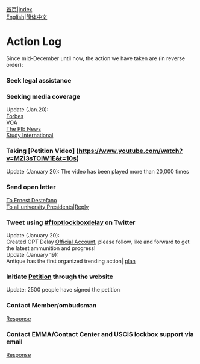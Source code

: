 [首页](https://ion2014.github.io/OPTActionLogs/index_ch)|[index](https://ion2014.github.io/OPTActionLogs)<br/>
[English](https://ion2014.github.io/OPTActionLogs/action_logs_en)|[简体中文](https://ion2014.github.io/OPTActionLogs/action_logs_ch)
# Action Log
Since mid-December until now, the action we have taken are (in reverse order):

### Seek legal assistance

### Seeking media coverage
Update (Jan.20):\
[Forbes](https://www.forbes.com/sites/stuartanderson/2021/01/19/long-delays-and-ice-investigative-unit-for-students-on-opt/?sh=7893def34a54)\
[VOA](https://www.voanews.com/usa/immigration/processing-delays-us-immigration-affecting-foreign-students-legal-status)\
[The PIE News](https://thepienews.com/news/opt-lockbox-delays-students-consider-taking-legal-action/)\
[Study International](https://studyinternational.com/news/opt-2021-delay/?amp%3Bpreview=true)

### Taking [Petition Video] (https://www.youtube.com/watch?v=MZl3sTOIW1E&t=10s)
Update (January 20): The video has been played more than 20,000 times

### Send open letter
[To Ernest Destefano](https://docs.google.com/document/d/1Ne8f4cJslbjKfv4NyXZKAmdAYpqTli3pBBgu1YCDhwg/edit#heading=h.yksvnxay7qwv)\
[To all university Presidents](https://docs.google.com/document/d/1kX8FtelQxjcIMOrl8xgZjYS_XZEjALOWaVALCMk15h4/edit)|[Reply](https://docs.google.com/document/d/1TPKc01OHo1-ixPsen0AfFJl4yqliMYQmZqKSz4-1Ee0/edit)<br/>


### Tweet using [#f1optlockboxdelay](https://twitter.com/search?q=%23f1optlockboxdelay&src=typeahead_click) on Twitter
Update (January 20): \
Created OPT Delay [Official Account](https://twitter.com/SaveDelayedOPT), please follow, like and forward to get the latest ammunition and progress! \
Update (January 19): \
Antique has the first organized trending action| [plan](https://docs.google.com/document/d/1493kNOLOz4VI8JK5of2khEDHVYUqQKVK20OH48RTtf0/edit?usp=sharing)

### Initiate [Petition](https://www.change.org/p/uscis-please-process-opt-applications-at-uscis-dallas-lockbox) through the website
Update: 2500 people have signed the petition

### Contact Member/ombudsman
[Response](https://docs.google.com/document/d/1HoiZYI-DXOmjqI-1-jDp4Pghtc_6GhX5d0YZtOfkH7Q/edit?usp=sharing)

### Contact EMMA/Contact Center and USCIS lockbox support via email
[Response](https://docs.google.com/document/d/1mo6Kl6nO-TuPrzvR1UD0DYtuJe9w74WEhlj0XzeLCPc/edit?usp=sharing)
